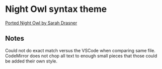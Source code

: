 # Night Owl syntax theme

[Ported Night Owl by Sarah Drasner](https://marketplace.visualstudio.com/items?itemName=sdras.night-owl&WT.mc_id=twitter-social-sdras)

## Notes

Could not do exact match versus the VSCode when comparing same file. CodeMirror does not chop all text to enough small pieces that those could be added their own style.